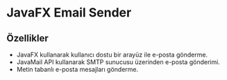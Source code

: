 # JavaFX Email Sender
## Özellikler

- JavaFX kullanarak kullanıcı dostu bir arayüz ile e-posta gönderme.
- JavaMail API kullanarak SMTP sunucusu üzerinden e-posta gönderimi.
- Metin tabanlı e-posta mesajları gönderme.
